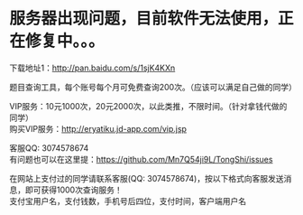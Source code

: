 服务器出现问题，目前软件无法使用，正在修复中。。。
=======
下载地址1：http://pan.baidu.com/s/1sjK4KXn

题目查询工具，每个账号每个月可免费查询200次。（应该可以满足自己做的同学）

VIP服务：10元1000次，20元2000次，以此类推，不限时间。（针对拿钱代做的同学）  
购买VIP服务：http://eryatiku.jd-app.com/vip.jsp

客服QQ: 3074578674  
有问题也可以在这里提：https://github.com/Mn7Q54ji9L/TongShi/issues

在网站上支付过的同学请联系客服(QQ: 3074578674)，按以下格式向客服发送消息，即可获得1000次查询服务！  
支付宝用户名，支付钱数，手机号后四位，支付时间，客户端用户名

